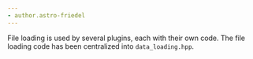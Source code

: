 ```yaml
---
- author.astro-friedel
---
```

File loading is used by several plugins, each with their own code. The file loading code has been centralized into `data_loading.hpp`.
